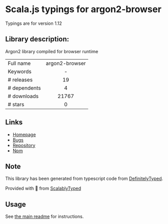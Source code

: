 
# Scala.js typings for argon2-browser

Typings are for version 1.12

## Library description:
Argon2 library compiled for browser runtime

|                    |                 |
| ------------------ | :-------------: |
| Full name          | argon2-browser |
| Keywords           | - |
| # releases         | 19 |
| # dependents       | 4 |
| # downloads        | 21767 |
| # stars            | 0 |

## Links
- [Homepage](https://github.com/antelle/argon2-browser#readme)
- [Bugs](https://github.com/antelle/argon2-browser/issues)
- [Repository](https://github.com/antelle/argon2-browser)
- [Npm](https://www.npmjs.com/package/argon2-browser)
    


## Note
This library has been generated from typescript code from [DefinitelyTyped](https://definitelytyped.org).

Provided with :purple_heart: from [ScalablyTyped](https://github.com/oyvindberg/ScalablyTyped)

## Usage
See [the main readme](../../readme.md) for instructions.


